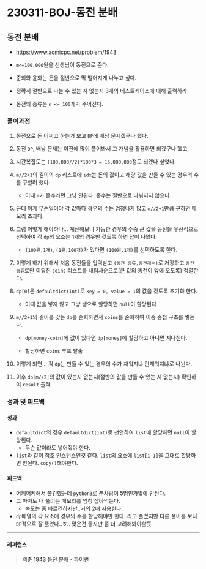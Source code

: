 # 230311-BOJ-동전 분배

## 동전 분배

- https://www.acmicpc.net/problem/1943

- `m<=100,000`원을 선생님이 동전으로 준다.

- 준희와 윤화는 돈을 절반으로 딱 떨어지게 나누고 싶다.

- 정확히 절반으로 나눌 수 있는 지 없는지 3개의 테스트케이스에 대해 출력하라

- 동전의 종류는 `n <= 100`개가 주어진다.

### 풀이과정

1. 동전으로 돈 어쩌고 하는거 보고 `DP`에 배낭 문제겠구나 했다.

2. 동전 `DP`, 배낭 문제는 이전에 많이 풀어봐서 그 개념을 활용하면 되겠구나 했고,

3. 시간복잡도는 `(100,000//2)*100*3 = 15,000,000`정도 되겠다 싶었다.

4. `m//2+1`의 길이의 `dp` 리스트에 `idx`는 돈의 값이고 해당 값을 만들 수 있는 경우의 수를 구할려 했다.
   
   - 이때 `m`가 홀수라면 그냥 안된다. 홀수는 절반으로 나눠지지 않으니

5. 근데 이게 무슨일이야 각 값마다 경우의 수는 엄청나게 많고 `m//2+1`만큼 구하면 메모리 초과다.

6. 그럼 어떻게 해야하나... 계산해보니 가능한 경우의 수중 큰 값을 동전을 우선적으로 선택하여 각 `dp`의 요소는 1개의 경우만 갖도록 하면 답이 나왔다.
   
   - `(100원,1개)`, `(1원,100개)`가 있다면 `(100원,1개)`를 선택하도록 한다.

7. 이렇게 하기 위해서 처음 동전들을 입력받고 `(동전 종류,동전개수)`로 저장하고 `동전 종류`로만 이뤄진 `coins` 리스트를 내림차순으로(큰 값의 동전이 앞에 오도록) 정렬한다.

8. `dp[0]`은 `defaultdict(int)`로 `key = 0, value = 1`의 값을 갖도록 초기화 한다.
   
   - 이때 값을 넣지 않고 그냥 쌩으로 할당하면 `null`이 할당된다

9. `m//2+1`의 길이를 갖는 `dp`를 순회하면서 `coins`를 순회하여 이중 중첩 구조를 쌓는다.
   
   - `dp[money-coin]`에 값이 있다면 `dp[money]`에 할당하고 아니면 지나친다.
   
   - 할당하면 `coins` 루프 탈출

10. 이렇게 되면... 각 `dp`는 만들 수 있는 경우의 수가 채워지냐 안채워지냐로 나뉜다.

11. 이후 `dp[m//2]`의 값이 있는지 없는지(절반의 값을 만들 수 있는 지 없는지) 확인하여 `result` 출력

### 성과 및 피드백

#### 성과

- `defaultdict`의 경우 `defaultdict(int)`로 선언하여 `list`에 할당하면 `null`이 할당된다.
  - 무슨 값이라도 넣어줘야 한다.
- `list`와 같이 참조 인스턴스인것 같다. `list`의 요소에 `list[i-1]`을 그대로 할당하면 안된다. `copy()`해야한다.

#### 피드백

- 어케어케해서 풀긴했는데 `python3`로 푼사람이 5명인가밖에 안된다.
- 그 마저도 내 풀이는 메모리를 엄청 잡아먹는다.
  - 속도는 좀 빠르긴하지만..거의 2배 사용한다.
- `dp`배열의 각 요소에 경우의 수를 할당해야만 한다..라고 풀었지만 다른 풀이를 보니 `DP`적으로 잘 풀었다..ㅎ.. 맞은건 좋지만 좀 더 고려해봐야할듯

--- 

#### 레퍼런스

> [백준 1943 동전 분배 - 파이썬](https://corin-e.tistory.com/entry/%EB%B0%B1%EC%A4%80-1943-%EB%8F%99%EC%A0%84-%EB%B6%84%EB%B0%B0-%ED%8C%8C%EC%9D%B4%EC%8D%AC)
